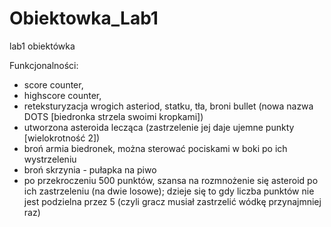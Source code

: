 # Obiektowka_Lab1
lab1 obiektówka

Funkcjonalności:
- score counter,
- highscore counter,
- reteksturyzacja wrogich asteriod, statku, tła, broni bullet (nowa nazwa DOTS [biedronka strzela swoimi kropkami])
- utworzona asteroida lecząca (zastrzelenie jej daje ujemne punkty [wielokrotność 2])
- broń armia biedronek, można sterować pociskami w boki po ich wystrzeleniu
- broń skrzynia - pułapka na piwo
- po przekroczeniu 500 punktów, szansa na rozmnożenie się asteroid po ich zastrzeleniu (na dwie losowe); dzieje się to gdy liczba punktów nie jest podzielna przez 5 (czyli gracz musiał zastrzelić wódkę przynajmniej raz)
